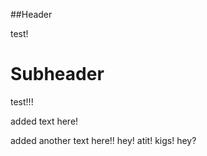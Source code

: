 ##Header

test!

# Subheader

test!!!

added text here!

added another text here!!
hey! atit! kigs! hey?